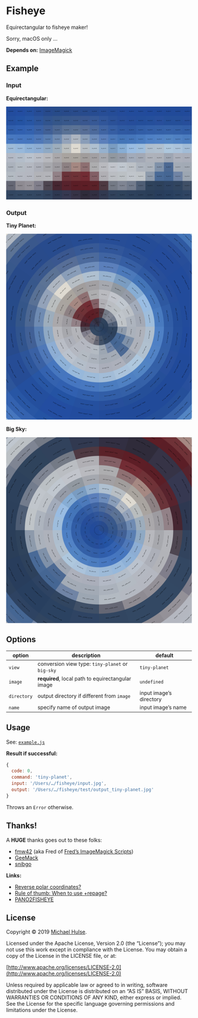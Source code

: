 # Fisheye

Equirectangular to fisheye maker!

Sorry, macOS only …

**Depends on:** [ImageMagick](https://imagemagick.org/)

## Example

### Input

**Equirectangular:**

![](input.jpg)

### Output

**Tiny Planet:**

![](output_tiny-planet.jpg)

**Big Sky:**

![](output_big-sky.jpg)

## Options

option | description | default
--- | --- | ---
`view` | conversion view type: `tiny-planet` or `big-sky` | `tiny-planet`
`image` | **required**, local path to equirectangular image | `undefined`
`directory` | output directory if different from `image` | input image’s directory
`name` | specify name of output image | input image’s name

## Usage

See: [`example.js`](./tests/example.js)

**Result if successful:**

```js
{
  code: 0,
  command: 'tiny-planet',
  input: '/Users/…/fisheye/input.jpg',
  output: '/Users/…/fisheye/test/output_tiny-planet.jpg'
}
```

Throws an `Error` otherwise.

## Thanks!

A **HUGE** thanks goes out to these folks:

- [fmw42](https://imagemagick.org/discourse-server/memberlist.php?mode=viewprofile&u=9098) (aka Fred of [Fred’s ImageMagick Scripts](http://www.fmwconcepts.com/imagemagick/index.php))
- [GeeMack](https://imagemagick.org/discourse-server/memberlist.php?mode=viewprofile&u=31324)
- [snibgo](https://imagemagick.org/discourse-server/memberlist.php?mode=viewprofile&u=16096)

**Links:**

- [Reverse polar coordinates?](https://imagemagick.org/discourse-server/viewtopic.php?t=35817)
- [Rule of thumb: When to use +repage?](https://imagemagick.org/discourse-server/viewtopic.php?t=35826)
- [PANO2FISHEYE](http://www.fmwconcepts.com/imagemagick/pano2fisheye/index.php)

## License

Copyright © 2019 [Michael Hulse](http://mky.io).

Licensed under the Apache License, Version 2.0 (the “License”); you may not use this work except in compliance with the License. You may obtain a copy of the License in the LICENSE file, or at:

[http://www.apache.org/licenses/LICENSE-2.0](http://www.apache.org/licenses/LICENSE-2.0)

Unless required by applicable law or agreed to in writing, software distributed under the License is distributed on an “AS IS” BASIS, WITHOUT WARRANTIES OR CONDITIONS OF ANY KIND, either express or implied. See the License for the specific language governing permissions and limitations under the License.
